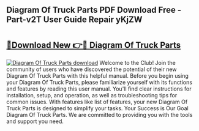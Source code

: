 ## Diagram Of Truck Parts PDF Download Free - Part-v2T User Guide Repair yKjZW

# <h2><a href="http://dfsz4os.blite.top/?on=Diagram+Of+Truck+Parts">🔗Download New 👉🔴 Diagram Of Truck Parts</a></h2>

[![Diagram Of Truck Parts download](https://i.imgur.com/lujVjoI.png)](http://dfsz4os.blite.top/?on=Diagram+Of+Truck+Parts)
Welcome to the Club! Join the community of users who have discovered the potential of their new Diagram Of Truck Parts with this helpful manual. Before you begin using your Diagram Of Truck Parts, please familiarize yourself with its functions and features by reading this user manual. You'll find clear instructions for installation, setup, and operation, as well as troubleshooting tips for common issues. With features like list of features, your new Diagram Of Truck Parts is designed to simplify your tasks. Your Success is Our Goal Diagram Of Truck Parts. We are committed to providing you with the tools and support you need.
